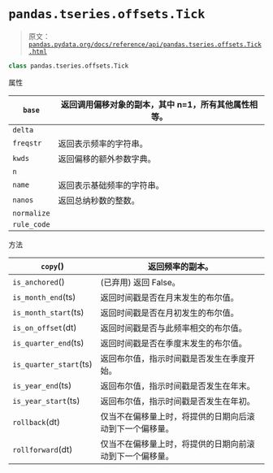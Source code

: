 # `pandas.tseries.offsets.Tick`

> 原文：[`pandas.pydata.org/docs/reference/api/pandas.tseries.offsets.Tick.html`](https://pandas.pydata.org/docs/reference/api/pandas.tseries.offsets.Tick.html)

```py
class pandas.tseries.offsets.Tick
```

属性

| `base` | 返回调用偏移对象的副本，其中 n=1，所有其他属性相等。 |
| --- | --- |
| `delta` |  |
| `freqstr` | 返回表示频率的字符串。 |
| `kwds` | 返回偏移的额外参数字典。 |
| `n` |  |
| `name` | 返回表示基础频率的字符串。 |
| `nanos` | 返回总纳秒数的整数。 |
| `normalize` |  |
| `rule_code` |  |

方法

| `copy`() | 返回频率的副本。 |
| --- | --- |
| `is_anchored`() | (已弃用) 返回 False。 |
| `is_month_end`(ts) | 返回时间戳是否在月末发生的布尔值。 |
| `is_month_start`(ts) | 返回时间戳是否在月初发生的布尔值。 |
| `is_on_offset`(dt) | 返回时间戳是否与此频率相交的布尔值。 |
| `is_quarter_end`(ts) | 返回时间戳是否在季度末发生的布尔值。 |
| `is_quarter_start`(ts) | 返回布尔值，指示时间戳是否发生在季度开始。 |
| `is_year_end`(ts) | 返回布尔值，指示时间戳是否发生在年末。 |
| `is_year_start`(ts) | 返回布尔值，指示时间戳是否发生在年初。 |
| `rollback`(dt) | 仅当不在偏移量上时，将提供的日期向后滚动到下一个偏移量。 |
| `rollforward`(dt) | 仅当不在偏移量上时，将提供的日期向前滚动到下一个偏移量。 |
